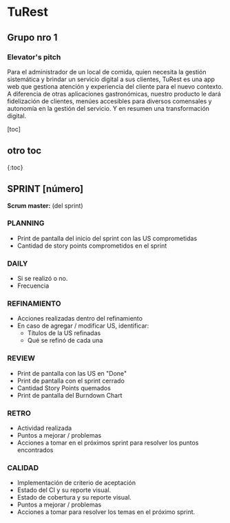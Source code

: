 # TuRest

## Grupo nro 1

### Elevator's pitch

Para el administrador de un local de comida, quien necesita la gestión sistemática y brindar un servicio digital a sus clientes, TuRest es una app web que gestiona atención y experiencia del cliente para el nuevo contexto. A diferencia de otras aplicaciones gastronómicas, nuestro producto le dará fidelización de clientes, menúes accesibles para diversos comensales y autonomía en la gestión del servicio. Y en resumen una transformación digital.

<!-- TOC -->
[toc]
<!-- /TOC -->

## otro toc
{:toc}

## SPRINT [número]

**Scrum master:** (del sprint)

### PLANNING

- Print de pantalla del inicio del sprint con las US comprometidas
- Cantidad de story points comprometidos en el sprint

### DAILY

- Si se realizó o no.
- Frecuencia

### REFINAMIENTO

- Acciones realizadas dentro del refinamiento
- En caso de agregar / modificar US, identificar:
  - Títulos de la US refinadas
  - Qué se refinó de cada una

### REVIEW

- Print de pantalla con las US en "Done"
- Print de pantalla con el sprint cerrado
- Cantidad Story Points quemados
- Print de pantalla del Burndown Chart

### RETRO

- Actividad realizada
- Puntos a mejorar / problemas
- Acciones a tomar en el próximos sprint para resolver los puntos encontrados

### CALIDAD

- Implementación de criterio de aceptación
- Estado del CI y su reporte visual.
- Estado de cobertura y su reporte visual.
- Puntos a mejorar / problemas
- Acciones a tomar para resolver los temas en el próximo sprint.